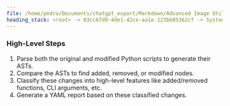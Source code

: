 ```yaml
---
file: /home/pedro/Documents/chatgpt_export/Markdown/Advanced Image Utility Tool.md
heading_stack: <root> -> 03cc6fd9-4de1-42ce-aa1e-123bb05362cf -> System -> 5feb1299-926b-40f7-8fc9-472f9527b79a -> System -> aaa237a6-e486-432a-9a4c-bbe22c545d84 -> User -> aaa2e1b5-6908-48f6-879f-48f611037d59 -> User -> 3b481d08-a897-4fc8-b212-8b91c8e2d066 -> Assistant -> Components -> High-Level Steps
---
```

### High-Level Steps

1. Parse both the original and modified Python scripts to generate their ASTs.
2. Compare the ASTs to find added, removed, or modified nodes.
3. Classify these changes into high-level features like added/removed functions, CLI arguments, etc.
4. Generate a YAML report based on these classified changes.

